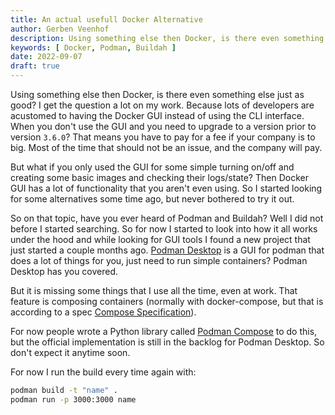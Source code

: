 ```yaml
---
title: An actual usefull Docker Alternative
author: Gerben Veenhof
description: Using something else then Docker, is there even something else just as good? I get the question a lot on my work.
keywords: [ Docker, Podman, Buildah ]
date: 2022-09-07
draft: true
---
```


Using something else then Docker, is there even something else just as good? I get the question a lot on my work. Because lots of developers are acustomed to having the Docker GUI instead of using the CLI interface.
When you don't use the GUI and you need to upgrade to a version prior to version `3.6.0`? That means you have to pay for a fee if your company is to big. Most of the time that should not be an issue, and the company will pay.

But what if you only used the GUI for some simple turning on/off and creating some basic images and checking their logs/state? Then Docker GUI has a lot of functionality that you aren't even using. So I started looking for some alternatives some time ago, but never bothered to try it out.

So on that topic, have you ever heard of Podman and Buildah? Well I did not before I started searching. So for now I started to look into how it all works under the hood and while looking for GUI tools I found a new project that just started a couple months ago. [Podman Desktop](https://podman-desktop.io/) is a GUI for podman that does a lot of things for you, just need to run simple containers? Podman Desktop has you covered.

But it is missing some things that I use all the time, even at work. That feature is composing containers (normally with docker-compose, but that is according to a spec [Compose Specification](https://github.com/compose-spec/compose-spec/blob/master/spec.md)).

For now people wrote a Python library called [Podman Compose](https://github.com/containers/podman-compose) to do this, but the official implementation is still in the backlog for Podman Desktop. So don't expect it anytime soon.

For now I run the build every time again with:

```bash
podman build -t "name" .
podman run -p 3000:3000 name
```
